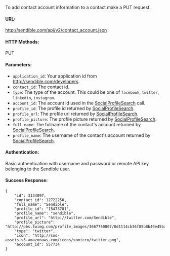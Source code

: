 To add contact account information to a contact make a PUT request.

#### URL: ####
http://sendible.com/api/v2/contact_account.json

#### HTTP Methods: ####
PUT

#### Parameters: ####
  * `application_id`: Your application id from http://sendible.com/developers.
  * `contact_id`: The contact id.
  * `type`: The type of the account. This could be one of `facebook`, `twitter`, `linkedin`, `instagram`.
  * `account_id`: The account id used in the [SocialProfileSearch](SocialProfileSearch.md) call.
  * `profile_id`: The profile id returned by [SocialProfileSearch](SocialProfileSearch.md).
  * `profile_url`: The profile url returned by [SocialProfileSearch](SocialProfileSearch.md).
  * `profile_picture`: The profile picture returned by [SocialProfileSearch](SocialProfileSearch.md).
  * `full_name`: The fullname of the contact's account returned by [SocialProfileSearch](SocialProfileSearch.md).
  * `profile_name`: The username of the contact's account returned by [SocialProfileSearch](SocialProfileSearch.md).


#### Authentication: ####
Basic authentication with username and password or remote API key belonging to the Sendible user.

#### Success Response: ####
```
{
    "id": 3134097,
    "contact_id": 12722250,
    "full_name": "Sendible",
    "profile_id": "15473781",
    "profile_name": "sendible",
    "profile_url": "http://twitter.com/Sendible",
    "profile_picture": "http://pbs.twimg.com/profile_images/3667750807/0d1114cb36f85b8b49e45bacf9bcc485_normal.png",
    "type": "twitter",
    "icon": "http://snd-assets.s3.amazonaws.com/icons/somicro/twitter.png",
    "account_id": 557734
}
```